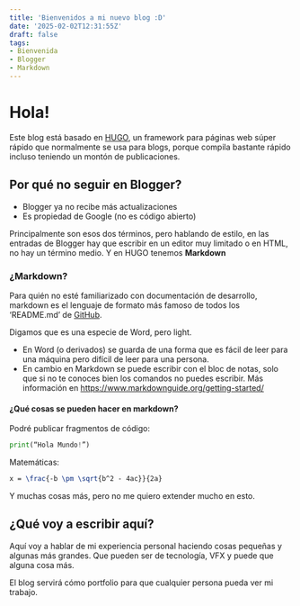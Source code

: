 ```yaml
---
title: 'Bienvenidos a mi nuevo blog :D'
date: '2025-02-02T12:31:55Z'
draft: false
tags: 
- Bienvenida
- Blogger
- Markdown
---
```


# Hola!

Este blog está basado en [HUGO](https://gohugo.io/), un framework para páginas web súper rápido que normalmente se usa para blogs, porque compila bastante rápido incluso teniendo un montón de publicaciones. 

## Por qué no seguir en Blogger?
- Blogger ya no recibe más actualizaciones 
- Es propiedad de Google (no es código abierto)

Principalmente son esos dos términos, pero hablando de estilo, en las entradas de Blogger hay que  escribir en un editor muy limitado o en HTML, no hay un término medio. Y en HUGO tenemos **Markdown**

### ¿Markdown?
Para quién no esté familiarizado con documentación de desarrollo, markdown es el lenguaje de formato más famoso de todos los ‘README.md’ de [GitHub](https://github.com). 

Digamos que es una especie de Word, pero light.
 - En Word (o derivados) se guarda de una forma que es fácil de leer para una máquina pero difícil de leer para una persona. 
 - En cambio en Markdown se puede escribir con el bloc de notas, solo que si no te conoces bien los comandos no puedes escribir. Más información en https://www.markdownguide.org/getting-started/

#### ¿Qué cosas se pueden hacer en markdown?
Podré publicar fragmentos de código:
```python
print(“Hola Mundo!”)
```
Matemáticas:
```latex
x = \frac{-b \pm \sqrt{b^2 - 4ac}}{2a}
```
Y muchas cosas más, pero no me quiero extender mucho en esto.

## ¿Qué voy a escribir aquí?
Aquí voy a hablar de mi experiencia personal haciendo cosas pequeñas y algunas más grandes. Que pueden ser de tecnología, VFX y puede que alguna cosa más.

El blog servirá cómo portfolio para que cualquier persona pueda ver mi trabajo. 
